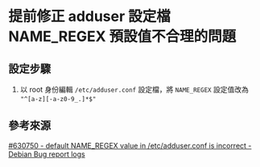 # 提前修正 adduser 設定檔 NAME_REGEX 預設值不合理的問題
## 設定步驟
1. 以 root 身份編輯 `/etc/adduser.conf` 設定檔，將 `NAME_REGEX` 設定值改為 `"^[a-z][-a-z0-9_.]*$"`

## 參考來源
[#630750 - default NAME_REGEX value in /etc/adduser.conf is incorrect - Debian Bug report logs](https://bugs.debian.org/cgi-bin/bugreport.cgi?bug=630750)
